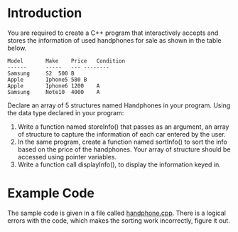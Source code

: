 # Introduction

You are required to create a C++ program that interactively accepts and stores the information of used handphones for sale as shown in the table below. 

```
Model		Make	Price	Condition
------		-----	---	--------
Samsung		S2	500	B
Apple		Iphone5	580	B
Apple		Iphone6	1200	A
Samsung		Note10	4000	A
```

Declare an array of 5 structures named Handphones in your program. 
Using the data type declared in your program:

1. Write a function named storeInfo() that passes as an argument, an array of structure to capture the information of each car entered by the user. 
2. In the same program, create a function named sortInfo() to sort the info based on the price of the handphones. Your array of structure should be accessed using pointer variables. 
3. Write a function call displayInfo(), to display the information keyed in.

# Example Code
The sample code is given in a file called [handphone.cpp](handphone.cpp).
There is a logical errors with the code, which makes the sorting work incorrectly, figure it out. 


